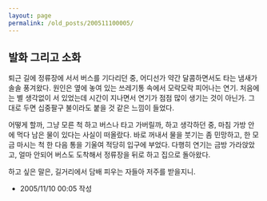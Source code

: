 ```yaml
---
layout: page
permalink: /old_posts/200511100005/
---
```


## 발화 그리고 소화

퇴근 길에 정류장에 서서 버스를 기다리던 중, 어디선가 약간 달콤하면서도 타는 냄새가 솔솔 풍겨왔다.
원인은 옆에 놓여 있는 쓰레기통 속에서 모락모락 피어나는 연기.
처음에는 별 생각없이 서 있었는데 시간이 지나면서 연기가 점점 많이 생기는 것이 아닌가.
그대로 두면 십중팔구 불이라도 붙을 것 같은 느낌이 들었다.

어떻게 할까, 그냥 모른 척 하고 버스나 타고 가버릴까, 하고 생각하던 중, 마침 가방 안에 먹다 남은 물이 있다는 사실이 떠올랐다.
바로 꺼내서 물을 붓기는 좀 민망하고, 한 모금 마시는 척 한 다음 통을 기울여 적당히 입구에 부었다.
다행히 연기는 금방 가라앉았고, 얼마 안되어 버스도 도착해서 정류장을 뒤로 하고 집으로 돌아왔다.

하고 싶은 말은, 
길거리에서 담배 피우는 자들아 저주를 받을지니.






- 2005/11/10 00:05 작성